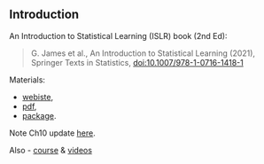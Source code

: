## Introduction

An Introduction to Statistical Learning (ISLR) book (2nd Ed):    

> G. James et al., An Introduction to Statistical Learning (2021), Springer Texts in Statistics, [doi:10.1007/978-1-0716-1418-1](https://doi.org/10.1007/978-1-0716-1418-1)

Materials:  

   - [webiste](https://www.statlearning.com/),
   - [pdf](https://web.stanford.edu/~hastie/ISLRv2_website.pdf),
   - [package](https://cran.r-project.org/web/packages/ISLR2/index.html).  

Note Ch10 update [here](https://twitter.com/daniela_witten/status/1491452247532015618).  

Also - [course](https://www.edx.org/course/statistical-learning) & [videos](https://www.dataschool.io/15-hours-of-expert-machine-learning-videos/)
